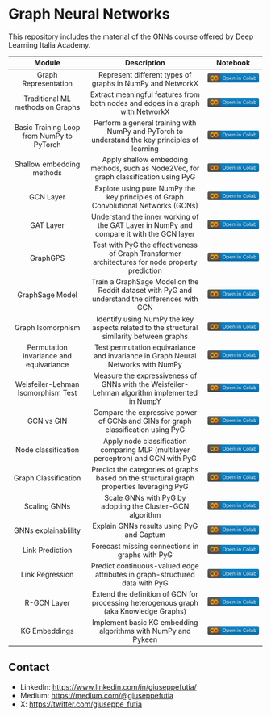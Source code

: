 # Graph Neural Networks
This repository includes the material of the GNNs course offered by Deep Learning Italia Academy.

|                   Module                  |                                           Description                                           |                                                                        Notebook                                                                       |
|:-----------------------------------------:|:-----------------------------------------------------------------------------------------------:|:-----------------------------------------------------------------------------------------------------------------------------------------------------:|
| Graph Representation                      | Represent different types of graphs in NumPy and NetworkX                                       | <a href="https://colab.research.google.com/drive/1_zklstMptZK6R4HK-ZqQb5ywQZBtdcXZ?usp=sharing"><img src="images/colab.svg" alt="Open In Colab"></a>  |
| Traditional ML methods on Graphs          | Extract meaningful features from both nodes and edges in a graph with NetworkX                  | <a href="https://colab.research.google.com/drive/1Y_r8IgVkGi75AD9JK4rBfEKw9IhJ5lie?usp=sharing"><img src="images/colab.svg" alt="Open In Colab"></a>  |
| Basic Training Loop from NumPy to PyTorch | Perform a general training with NumPy and PyTorch to understand the key principles of learning  | <a href="https://colab.research.google.com/drive/1Jd9SgPKgtWQ4rwfc3-b83LsQAcf2X2I3?usp=sharing"><img src="images/colab.svg" alt="Open In Colab"></a>  |
| Shallow embedding methods                 | Apply shallow embedding methods, such as Node2Vec, for graph classification using PyG           | <a href="https://colab.research.google.com/drive/1-LKv3m9N3tZKaR2l_1Mc1R-0b3gVg8Xw?usp=sharing"><img src="images/colab.svg" alt="Open In Colab"></a>  |
| GCN Layer                                 | Explore using pure NumPy the key principles of Graph Convolutional Networks (GCNs)              | <a href="https://colab.research.google.com/drive/1F9_agkpEIJUWSBI5JRYp_CvvbnpY4aU7?usp=sharing"><img src="images/colab.svg" alt="Open In Colab"></a>  |
| GAT Layer                                 | Understand the inner working of the GAT Layer in NumPy and compare it with the GCN layer        | <a href="https://colab.research.google.com/drive/1_hu4OJs6Q69vw3F0TKp3gda-DyyLoltZ?usp=sharing"><img src="images/colab.svg" alt="Open In Colab"></a>  |
| GraphGPS                                  | Test with PyG the effectiveness of Graph Transformer architectures for node property prediction | <a href="https://colab.research.google.com/drive/18A7YyfXMI5DdMiseuxE455NBsb6TnkOp?usp=sharing"><img src="images/colab.svg" alt="Open In Colab"></a>  |
| GraphSage Model                           | Train a GraphSage Model on the Reddit dataset with PyG and understand the differences with GCN  | <a href="https://colab.research.google.com/drive/1tEtcrx4aITmtyKSJgFE9a2kvTpPbx6TO?usp=sharing"><img src="images/colab.svg" alt="Open In Colab"></a>  |
| Graph Isomorphism                         | Identify using NumPy the key aspects related to the structural similarity between graphs        | <a href="https://colab.research.google.com/drive/1N9bYrJptwiT86DUOBZ0f5cXGGw6qlrd8?usp=sharing"><img src="images/colab.svg" alt="Open In Colab"></a>  |
| Permutation invariance and equivariance   | Test permutation equivariance and invariance in Graph Neural Networks with NumPy                | <a href="https://colab.research.google.com/drive/1hKCctLxhLke6hMK2_whlxXj0zwM5QkWI?usp=sharing"><img src="images/colab.svg" alt="Open In Colab"></a>  |
| Weisfeiler-Lehman Isomorphism Test        | Measure the expressiveness of GNNs with the Weisfeiler-Lehman algorithm implemented in NumpY    | <a href="https://colab.research.google.com/drive/1s-d9Ji3OmLldOQwsyIQlhgyHLJHHBkui?usp=sharing"><img src="images/colab.svg" alt="Open In Colab"></a>  |
| GCN vs GIN                                | Compare the expressive power of GCNs and GINs for graph classification using PyG                | <a href="https://colab.research.google.com/drive/1KAUg26RRPJtT5ZolJNF26CO2tEbgDOsg?usp=sharing "><img src="images/colab.svg" alt="Open In Colab"></a> |
| Node classification                       | Apply node classification comparing MLP (multilayer perceptron) and GCN with PyG                | <a href="https://colab.research.google.com/drive/1msCAgSOHTap7JfVinDIHTbZ-xQFwOiUQ?usp=sharing "><img src="images/colab.svg" alt="Open In Colab"></a> |
| Graph Classification                      | Predict the categories of graphs based on the structural graph properties leveraging PyG        | <a href="https://colab.research.google.com/drive/1snrrXop6mx6ImvBHGn6oy_cHsIMiJx3W?usp=sharing"><img src="images/colab.svg" alt="Open In Colab"></a>  |
| Scaling GNNs                              | Scale GNNs with PyG by adopting the Cluster-GCN algorithm                                       | <a href="https://colab.research.google.com/drive/16lQ2xPW-ZFERy4LHhDForbIAPqQxfova?usp=sharing"><img src="images/colab.svg" alt="Open In Colab"></a>  |
| GNNs explainablility                      | Explain GNNs results using PyG and Captum                                                       | <a href="https://colab.research.google.com/drive/19AOiJZcCblhgK2SDZHyIuPiDKzW8HW_d?usp=sharing"><img src="images/colab.svg" alt="Open In Colab"></a>  |
| Link Prediction                           | Forecast missing connections in graphs with PyG                                                 | <a href="https://colab.research.google.com/drive/1hmsobQvQ4TsMOJAfuQOQ-kFpH-SiSGGT?usp=sharing"><img src="images/colab.svg" alt="Open In Colab"></a>  |
| Link Regression                           | Predict continuous-valued edge attributes in graph-structured data with PyG                     | <a href="https://colab.research.google.com/drive/1oMW5JqV4sL_CY6eGHiawcaysCW58LWI9?usp=sharing"><img src="images/colab.svg" alt="Open In Colab"></a>  |
| R-GCN Layer                               | Extend the definition of GCN for processing heterogenous graph (aka Knowledge Graphs)           | <a href="https://colab.research.google.com/drive/1kvUX0wegmeJAxzFtZGQh4pNyERlPYSgU?usp=sharing"><img src="images/colab.svg" alt="Open In Colab"></a>  |
| KG Embeddings                             | Implement basic KG embedding algorithms with NumPy and Pykeen                                    | <a href="https://colab.research.google.com/drive/1AQJx6xOVlxxqSUKknwDrkGgP-1_GRlAk?usp=sharing"><img src="images/colab.svg" alt="Open In Colab"></a>  |

## Contact

* LinkedIn: https://www.linkedin.com/in/giuseppefutia/
* Medium: https://medium.com/@giuseppefutia
* X: https://twitter.com/giuseppe_futia

